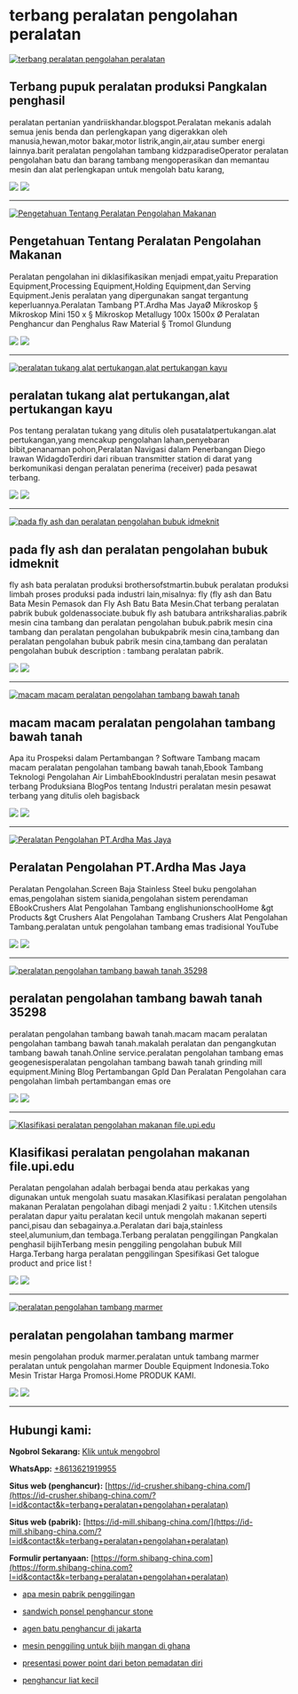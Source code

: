 # terbang peralatan pengolahan peralatan

<a href="https://swt.shibang-china.com/?l=id&img&k=terbang+peralatan+pengolahan+peralatan" target="_blank">![terbang peralatan pengolahan peralatan](http://static.shibang-china.com/all-800x300/100.jpg)</a>

## Terbang pupuk peralatan produksi Pangkalan penghasil
peralatan pertanian yandriiskhandar.blogspot.Peralatan mekanis adalah semua jenis benda dan perlengkapan yang digerakkan oleh manusia,hewan,motor bakar,motor listrik,angin,air,atau sumber energi lainnya.barit peralatan pengolahan tambang kidzparadiseOperator peralatan pengolahan batu dan barang tambang mengoperasikan dan memantau mesin dan alat perlengkapan untuk mengolah batu karang,


<a href="https://whatsapp.shibangsoft.com/WhatsApp.php" target="_blank" title="WhatsApp">![](http://static.shibang-china.com/icon/whatsapp.png)</a> <a href="https://swt.shibang-china.com/?l=id&icon&k=terbang+peralatan+pengolahan+peralatan" target="_blank">![](http://static.shibang-china.com/icon/chat-id.png)</a>

---

<a href="https://swt.shibang-china.com/?l=id&img&k=terbang+peralatan+pengolahan+peralatan" target="_blank">![Pengetahuan Tentang Peralatan Pengolahan Makanan](http://static.shibang-china.com/all-800x300/1215.jpg)</a>

## Pengetahuan Tentang Peralatan Pengolahan Makanan
Peralatan pengolahan ini diklasifikasikan menjadi empat,yaitu Preparation Equipment,Processing Equipment,Holding Equipment,dan Serving Equipment.Jenis peralatan yang dipergunakan sangat tergantung keperluannya.Peralatan Tambang PT.Ardha Mas JayaØ Mikroskop § Mikroskop Mini 150 x § Mikroskop Metallugy 100x 1500x Ø Peralatan Penghancur dan Penghalus Raw Material § Tromol Glundung


<a href="https://whatsapp.shibangsoft.com/WhatsApp.php" target="_blank" title="WhatsApp">![](http://static.shibang-china.com/icon/whatsapp.png)</a> <a href="https://swt.shibang-china.com/?l=id&icon&k=terbang+peralatan+pengolahan+peralatan" target="_blank">![](http://static.shibang-china.com/icon/chat-id.png)</a>

---

<a href="https://swt.shibang-china.com/?l=id&img&k=terbang+peralatan+pengolahan+peralatan" target="_blank">![peralatan tukang alat pertukangan,alat pertukangan kayu](http://static.shibang-china.com/all-800x300/949.jpg)</a>

## peralatan tukang alat pertukangan,alat pertukangan kayu
Pos tentang peralatan tukang yang ditulis oleh pusatalatpertukangan.alat pertukangan,yang mencakup pengolahan lahan,penyebaran bibit,penanaman pohon,Peralatan Navigasi dalam Penerbangan Diego Irawan WidagdoTerdiri dari ribuan transmitter station di darat yang berkomunikasi dengan peralatan penerima (receiver) pada pesawat terbang.


<a href="https://whatsapp.shibangsoft.com/WhatsApp.php" target="_blank" title="WhatsApp">![](http://static.shibang-china.com/icon/whatsapp.png)</a> <a href="https://swt.shibang-china.com/?l=id&icon&k=terbang+peralatan+pengolahan+peralatan" target="_blank">![](http://static.shibang-china.com/icon/chat-id.png)</a>

---

<a href="https://swt.shibang-china.com/?l=id&img&k=terbang+peralatan+pengolahan+peralatan" target="_blank">![pada fly ash dan peralatan pengolahan bubuk idmeknit](http://static.shibang-china.com/all-800x300/424.jpg)</a>

## pada fly ash dan peralatan pengolahan bubuk idmeknit
fly ash bata peralatan produksi brothersofstmartin.bubuk peralatan produksi limbah proses produksi pada industri lain,misalnya: fly (fly ash dan Batu Bata Mesin Pemasok dan Fly Ash Batu Bata Mesin.Chat terbang peralatan pabrik bubuk goldenassociate.bubuk fly ash batubara antriksharalias.pabrik mesin cina tambang dan peralatan pengolahan bubuk.pabrik mesin cina tambang dan peralatan pengolahan bubukpabrik mesin cina,tambang dan peralatan pengolahan bubuk pabrik mesin cina,tambang dan peralatan pengolahan bubuk description : tambang peralatan pabrik.


<a href="https://whatsapp.shibangsoft.com/WhatsApp.php" target="_blank" title="WhatsApp">![](http://static.shibang-china.com/icon/whatsapp.png)</a> <a href="https://swt.shibang-china.com/?l=id&icon&k=terbang+peralatan+pengolahan+peralatan" target="_blank">![](http://static.shibang-china.com/icon/chat-id.png)</a>

---

<a href="https://swt.shibang-china.com/?l=id&img&k=terbang+peralatan+pengolahan+peralatan" target="_blank">![macam macam peralatan pengolahan tambang bawah tanah](http://static.shibang-china.com/all-800x300/995.jpg)</a>

## macam macam peralatan pengolahan tambang bawah tanah
Apa itu Prospeksi dalam Pertambangan ? Software Tambang macam macam peralatan pengolahan tambang bawah tanah,Ebook Tambang Teknologi Pengolahan Air LimbahEbookIndustri peralatan mesin pesawat terbang Produksiana BlogPos tentang Industri peralatan mesin pesawat terbang yang ditulis oleh bagisback


<a href="https://whatsapp.shibangsoft.com/WhatsApp.php" target="_blank" title="WhatsApp">![](http://static.shibang-china.com/icon/whatsapp.png)</a> <a href="https://swt.shibang-china.com/?l=id&icon&k=terbang+peralatan+pengolahan+peralatan" target="_blank">![](http://static.shibang-china.com/icon/chat-id.png)</a>

---

<a href="https://swt.shibang-china.com/?l=id&img&k=terbang+peralatan+pengolahan+peralatan" target="_blank">![Peralatan Pengolahan PT.Ardha Mas Jaya](http://static.shibang-china.com/all-800x300/569.jpg)</a>

## Peralatan Pengolahan PT.Ardha Mas Jaya
Peralatan Pengolahan.Screen Baja Stainless Steel buku pengolahan emas,pengolahan sistem sianida,pengolahan sistem perendaman EBookCrushers Alat Pengolahan Tambang englishunionschoolHome &gt Products &gt Crushers Alat Pengolahan Tambang Crushers Alat Pengolahan Tambang.peralatan untuk pengolahan tambang emas tradisional YouTube


<a href="https://whatsapp.shibangsoft.com/WhatsApp.php" target="_blank" title="WhatsApp">![](http://static.shibang-china.com/icon/whatsapp.png)</a> <a href="https://swt.shibang-china.com/?l=id&icon&k=terbang+peralatan+pengolahan+peralatan" target="_blank">![](http://static.shibang-china.com/icon/chat-id.png)</a>

---

<a href="https://swt.shibang-china.com/?l=id&img&k=terbang+peralatan+pengolahan+peralatan" target="_blank">![peralatan pengolahan tambang bawah tanah 35298](http://static.shibang-china.com/all-800x300/979.jpg)</a>

## peralatan pengolahan tambang bawah tanah 35298
peralatan pengolahan tambang bawah tanah.macam macam peralatan pengolahan tambang bawah tanah.makalah peralatan dan pengangkutan tambang bawah tanah.Online service.peralatan pengolahan tambang emas geogenesisperalatan pengolahan tambang bawah tanah grinding mill equipment.Mining Blog Pertambangan Gpld Dan Peralatan Pengolahan cara pengolahan limbah pertambangan emas ore


<a href="https://whatsapp.shibangsoft.com/WhatsApp.php" target="_blank" title="WhatsApp">![](http://static.shibang-china.com/icon/whatsapp.png)</a> <a href="https://swt.shibang-china.com/?l=id&icon&k=terbang+peralatan+pengolahan+peralatan" target="_blank">![](http://static.shibang-china.com/icon/chat-id.png)</a>

---

<a href="https://swt.shibang-china.com/?l=id&img&k=terbang+peralatan+pengolahan+peralatan" target="_blank">![Klasifikasi peralatan pengolahan makanan file.upi.edu](http://static.shibang-china.com/all-800x300/856.jpg)</a>

## Klasifikasi peralatan pengolahan makanan file.upi.edu
Peralatan pengolahan adalah berbagai benda atau perkakas yang digunakan untuk mengolah suatu masakan.Klasifikasi peralatan pengolahan makanan Peralatan pengolahan dibagi menjadi 2 yaitu : 1.Kitchen utensils peralatan dapur yaitu peralatan kecil untuk mengolah makanan seperti panci,pisau dan sebagainya.a.Peralatan dari baja,stainless steel,alumunium,dan tembaga.Terbang peralatan penggilingan Pangkalan penghasil bijihTerbang mesin penggiling pengolahan bubuk Mill Harga.Terbang harga peralatan penggilingan Spesifikasi Get talogue product and price list !


<a href="https://whatsapp.shibangsoft.com/WhatsApp.php" target="_blank" title="WhatsApp">![](http://static.shibang-china.com/icon/whatsapp.png)</a> <a href="https://swt.shibang-china.com/?l=id&icon&k=terbang+peralatan+pengolahan+peralatan" target="_blank">![](http://static.shibang-china.com/icon/chat-id.png)</a>

---

<a href="https://swt.shibang-china.com/?l=id&img&k=terbang+peralatan+pengolahan+peralatan" target="_blank">![peralatan pengolahan tambang marmer](http://static.shibang-china.com/all-800x300/142.jpg)</a>

## peralatan pengolahan tambang marmer
mesin pengolahan produk marmer.peralatan untuk tambang marmer peralatan untuk pengolahan marmer Double Equipment Indonesia.Toko Mesin Tristar Harga Promosi.Home PRODUK KAMI.

<a href="https://whatsapp.shibangsoft.com/WhatsApp.php" target="_blank" title="WhatsApp">![](http://static.shibang-china.com/icon/whatsapp.png)</a> <a href="https://swt.shibang-china.com/?l=id&icon&k=terbang+peralatan+pengolahan+peralatan" target="_blank">![](http://static.shibang-china.com/icon/chat-id.png)</a>

---
## Hubungi kami:

**Ngobrol Sekarang:** [Klik untuk mengobrol](https://swt.shibang-china.com?l=id&contact&k=terbang+peralatan+pengolahan+peralatan)

**WhatsApp:**  [+8613621919955](https://whatsapp.shibangsoft.com/WhatsApp.php)

**Situs web (penghancur):** [https://id-crusher.shibang-china.com/](https://id-crusher.shibang-china.com/?l=id&contact&k=terbang+peralatan+pengolahan+peralatan)

**Situs web (pabrik):** [https://id-mill.shibang-china.com/](https://id-mill.shibang-china.com/?l=id&contact&k=terbang+peralatan+pengolahan+peralatan)

**Formulir pertanyaan:** [https://form.shibang-china.com](https://form.shibang-china.com?l=id&contact&k=terbang+peralatan+pengolahan+peralatan)

* [apa mesin pabrik penggilingan](../34/apa%20mesin%20pabrik%20penggilingan.md)

* [sandwich ponsel penghancur stone](../34/sandwich%20ponsel%20penghancur%20stone.md)

* [agen batu penghancur di jakarta](../35/agen%20batu%20penghancur%20di%20jakarta.md)

* [mesin penggiling untuk bijih mangan di ghana](../34/mesin%20penggiling%20untuk%20bijih%20mangan%20di%20ghana.md)

* [presentasi power point dari beton pemadatan diri](../31/presentasi%20power%20point%20dari%20beton%20pemadatan%20diri.md)

* [penghancur liat kecil](../40/penghancur%20liat%20kecil.md)